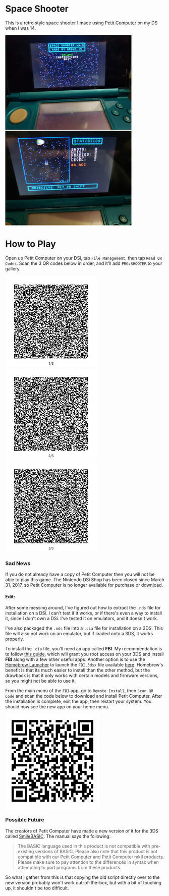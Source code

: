 # Space Shooter
This is a retro style space shooter I made using [Petit Computer](https://en.wikipedia.org/wiki/Petit_Computer) on my DS when I was 14.

<img src="images/main-menu.jpg" alt="Main Menu" width="400"> <img src="images/gameplay.jpg" alt="Gameplay" width="400">

# How to Play
Open up Petit Computer on your DSi, tap `File Management`, then tap `Read QR Codes`. Scan the 3 QR codes below in order, and it'll add `PRG:SHOOTER` to your gallery.

![QR1](packaged/QR1.png)![QR2](packaged/QR2.png)![QR3](packaged/QR3.png)

### Sad News
If you do not already have a copy of Petit Computer then you will not be able to play this game. The Nintendo DSi Shop has been closed since March 31, 2017, so Petit Computer is no longer available for purchase or download.
#### Edit:
After some messing around, I've figured out how to extract the `.nds` file for installation on a DSi. I can't test if it works, or if there's even a way to install it, since I don't own a DSi. I've tested it on emulators, and it doesn't work.

I've also packaged the `.nds` file into a `.cia` file for installation on a 3DS. This file will also not work on an emulator, but if loaded onto a 3DS, it works properly. 

To install the `.cia` file, you'll need an app called **FBI**. My recommendation is to follow [this guide](https://3ds.hacks.guide/get-started), which will grant you root access on your 3DS and install **FBI** along with a few other useful apps. Another option is to use the [Homebrew Launcher](https://smealum.github.io/3ds/) to launch the `FBI.3dsx` file available [here](https://github.com/Steveice10/FBI/releases). Homebrew's benefit is that its much easier to install than the other method, but the drawback is that it only works with certain models and firmware versions, so you might not be able to use it.

From the main menu of the `FBI` app, go to `Remote Install`, then `Scan QR Code` and scan the code below to download and install Petit Computer. After the installation is complete, exit the app, then restart your system. You should now see the new app on your home menu.

![CIA QR code](ROMs/cia.png) 

### Possible Future
The creators of Petit Computer have made a new version of it for the 3DS called [SmileBASIC](https://www.nintendo.com/games/detail/smilebasic-3ds/#game-info). The manual says the following:
>The BASIC language used in this product is not compatible with pre-existing versions of BASIC. Please also note that this product is not compatible with our Petit Computer and Petit Computer mkII products. Please make sure to pay attention to the differences in syntax when attempting to port programs from these products.

So what I gather from this is that copying the old script directly over to the new version probably won't work out-of-the-box, but with a bit of touching up, it shouldn't be too difficult.